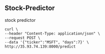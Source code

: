 ## Stock-Predictor
stock predictor

```
curl \
--header "Content-Type: application/json" \
--request POST \
--data '{"ticker":"MSFT", "days":7}' \
http://35.93.74.139:8000/predict

```



